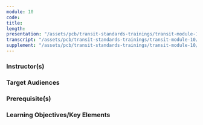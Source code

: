 ```yaml
---
module: 10
code: 
title: 
length: 
presentation: "/assets/pcb/transit-standards-trainings/transit-module-10/mt10ppt.pdf"
transcript: "/assets/pcb/transit-standards-trainings/transit-module-10/mt10trans.pdf"
supplement: "/assets/pcb/transit-standards-trainings/transit-module-10/mt10sup.pdf"
---
```



### Instructor(s)


### Target Audiences


### Prerequisite(s)


### Learning Objectives/Key Elements
